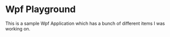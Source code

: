# Wpf Playground
This is a sample Wpf Application which has a bunch of different items I was working on.